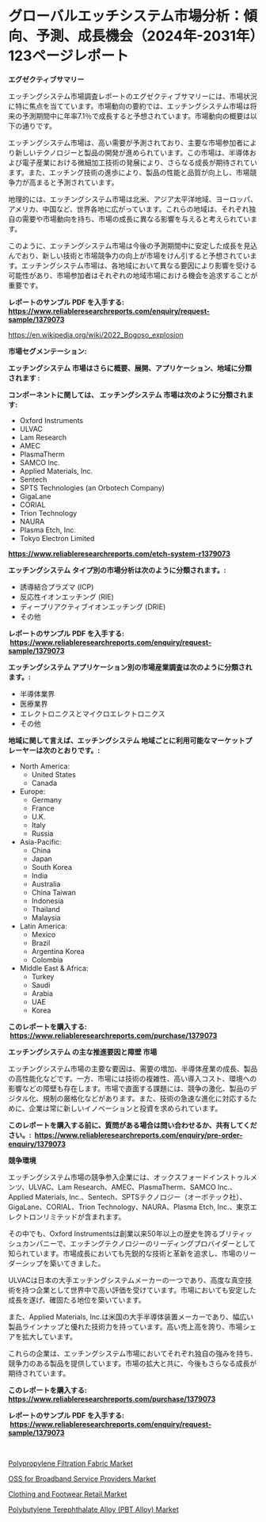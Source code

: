 <p><h1>グローバルエッチシステム市場分析：傾向、予測、成長機会（2024年-2031年）123ページレポート</h1></p><p><strong>エグゼクティブサマリー</strong></p>
<p><p>エッチングシステム市場調査レポートのエグゼクティブサマリーには、市場状況に特に焦点を当てています。市場動向の要約では、エッチングシステム市場は将来の予測期間中に年率7.1％で成長すると予想されています。市場動向の概要は以下の通りです。</p><p>エッチングシステム市場は、高い需要が予測されており、主要な市場参加者により新しいテクノロジーと製品の開発が進められています。この市場は、半導体および電子産業における微細加工技術の発展により、さらなる成長が期待されています。また、エッチング技術の進歩により、製品の性能と品質が向上し、市場競争力が高まると予測されています。</p><p>地理的には、エッチングシステム市場は北米、アジア太平洋地域、ヨーロッパ、アメリカ、中国など、世界各地に広がっています。これらの地域は、それぞれ独自の需要や市場動向を持ち、市場の成長に異なる影響を与えると考えられています。</p><p>このように、エッチングシステム市場は今後の予測期間中に安定した成長を見込んでおり、新しい技術と市場競争力の向上が市場をけん引すると予想されています。エッチングシステム市場は、各地域において異なる要因により影響を受ける可能性があり、市場参加者はそれぞれの地域市場における機会を追求することが重要です。</p></p>
<p><strong>レポートのサンプル PDF を入手する: <a href="https://www.reliableresearchreports.com/enquiry/request-sample/1379073">https://www.reliableresearchreports.com/enquiry/request-sample/1379073</a></strong></p>
<p><a href="https://en.wikipedia.org/wiki/2022_Bogoso_explosion">https://en.wikipedia.org/wiki/2022_Bogoso_explosion</a></p>
<p><strong>市場セグメンテーション:</strong></p>
<p><strong> エッチングシステム 市場はさらに概要、展開、アプリケーション、地域に分類されます :</strong></p>
<p><strong>コンポーネントに関しては、 エッチングシステム 市場は次のように分類されます: &nbsp;</strong></p>
<p><ul><li>Oxford Instruments</li><li>ULVAC</li><li>Lam Research</li><li>AMEC</li><li>PlasmaTherm</li><li>SAMCO Inc.</li><li>Applied Materials, Inc.</li><li>Sentech</li><li>SPTS Technologies (an Orbotech Company)</li><li>GigaLane</li><li>CORIAL</li><li>Trion Technology</li><li>NAURA</li><li>Plasma Etch, Inc.</li><li>Tokyo Electron Limited</li></ul></p>
<p><strong><a href="https://www.reliableresearchreports.com/etch-system-r1379073">https://www.reliableresearchreports.com/etch-system-r1379073</a></strong></p>
<p><strong> エッチングシステム タイプ別の市場分析は次のように分類されます。:</strong></p>
<p><ul><li>誘導結合プラズマ (ICP)</li><li>反応性イオンエッチング (RIE)</li><li>ディープリアクティブイオンエッチング (DRIE)</li><li>その他</li></ul></p>
<p><strong>レポートのサンプル PDF を入手する: &nbsp;<a href="https://www.reliableresearchreports.com/enquiry/request-sample/1379073">https://www.reliableresearchreports.com/enquiry/request-sample/1379073</a></strong></p>
<p><strong> エッチングシステム アプリケーション別の市場産業調査は次のように分類されます。:</strong></p>
<p><ul><li>半導体業界</li><li>医療業界</li><li>エレクトロニクスとマイクロエレクトロニクス</li><li>その他</li></ul></p>
<p><strong>地域に関して言えば、エッチングシステム 地域ごとに利用可能なマーケットプレーヤーは次のとおりです。:</strong></p>
<p><ul>
    <li>
        North America:
        <ul>
            <li>United States</li>
            <li>Canada</li>
        </ul>
    </li>
    <li>
        Europe:
        <ul>
            <li>Germany</li>
            <li>France</li>
            <li>U.K.</li>
            <li>Italy</li>
            <li>Russia</li>
        </ul>
    </li>
    <li>
        Asia-Pacific:
        <ul>
            <li>China</li>
            <li>Japan</li>
            <li>South Korea</li>
            <li>India</li>
            <li>Australia</li>
            <li>China Taiwan</li>
            <li>Indonesia</li>
            <li>Thailand</li>
            <li>Malaysia</li>
        </ul>
    </li>
    <li>
        Latin America:
        <ul>
            <li>Mexico</li>
            <li>Brazil</li>
            <li>Argentina Korea</li>
            <li>Colombia</li>
        </ul>
    </li>
    <li>
        Middle East & Africa:
        <ul>
            <li>Turkey</li>
            <li>Saudi</li>
            <li>Arabia</li>
            <li>UAE</li>
            <li>Korea</li>
        </ul>
    </li>
    </ul></p>
<p><strong>このレポートを購入する: &nbsp;<a href="https://www.reliableresearchreports.com/purchase/1379073">https://www.reliableresearchreports.com/purchase/1379073</a></strong></p>
<p><strong>エッチングシステム の主な推進要因と障壁 市場</strong></p>
<p><p>エッチングシステム市場の主要な要因は、需要の増加、半導体産業の成長、製品の高性能化などです。一方、市場には技術の複雑性、高い導入コスト、環境への影響などの障壁も存在します。市場で直面する課題には、競争の激化、製品のデジタル化、規制の厳格化などがあります。また、技術の急速な進化に対応するために、企業は常に新しいイノベーションと投資を求められています。</p></p>
<p><strong>このレポートを購入する前に、質問がある場合は問い合わせるか、共有してください。:&nbsp; <a href="https://www.reliableresearchreports.com/enquiry/pre-order-enquiry/1379073">https://www.reliableresearchreports.com/enquiry/pre-order-enquiry/1379073</a></strong></p>
<p><strong>競争環境</strong></p>
<p><p>エッチングシステム市場の競争参入企業には、オックスフォードインストゥルメンツ、ULVAC、Lam Research、AMEC、PlasmaTherm、SAMCO Inc.、Applied Materials, Inc.、Sentech、SPTSテクノロジー（オーボテック社）、GigaLane、CORIAL、Trion Technology、NAURA、Plasma Etch, Inc.、東京エレクトロンリミテッドが含まれます。 </p><p>その中でも、Oxford Instrumentsは創業以来50年以上の歴史を誇るブリティッシュカンパニーで、エッチングテクノロジーのリーディングプロバイダーとして知られています。市場成長においても先鋭的な技術と革新を追求し、市場のリーダーシップを築いてきました。</p><p>ULVACは日本の大手エッチングシステムメーカーの一つであり、高度な真空技術を持つ企業として世界中で高い評価を受けています。市場においても安定した成長を遂げ、確固たる地位を築いています。</p><p>また、Applied Materials, Inc.は米国の大手半導体装置メーカーであり、幅広い製品ラインナップと優れた技術力を持っています。高い売上高を誇り、市場シェアを拡大しています。</p><p>これらの企業は、エッチングシステム市場においてそれぞれ独自の強みを持ち、競争力のある製品を提供しています。市場の拡大と共に、今後もさらなる成長が期待されています。</p></p>
<p><strong>このレポートを購入する: &nbsp; <a href="https://www.reliableresearchreports.com/purchase/1379073">https://www.reliableresearchreports.com/purchase/1379073</a></strong></p>
<p><strong>レポートのサンプル PDF を入手する: &nbsp;<a href="https://www.reliableresearchreports.com/enquiry/request-sample/1379073">https://www.reliableresearchreports.com/enquiry/request-sample/1379073</a></strong><strong></strong></p>
<p>&nbsp;</p>
<p><p><a href="https://github.com/ksleyeze/Market-Research-Report-List-1/blob/main/polypropylene-filtration-fabric-market.md">Polypropylene Filtration Fabric Market</a></p><p><a href="https://github.com/eliasMan59/Market-Research-Report-List-1/blob/main/oss-for-broadband-service-providers-market.md">OSS for Broadband Service Providers Market</a></p><p><a href="https://medium.com/@max.sanderson5645/clothing-and-footwear-retail-market-share-market-analysis-growth-trends-forecasts-for-period-98cd07cd518c">Clothing and Footwear Retail Market</a></p><p><a href="https://medium.com/@colin.burgess8756/polybutylene-terephthalate-alloy-pbt-alloy-market-share-and-new-trends-analysis-by-its-type-0c53f7e8cde1">Polybutylene Terephthalate Alloy (PBT Alloy) Market</a></p></p>